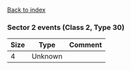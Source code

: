[Back to index](index.md)

### Sector 2 events (Class 2, Type 30)

Size|Type|Comment
-|-|-
4|Unknown|
